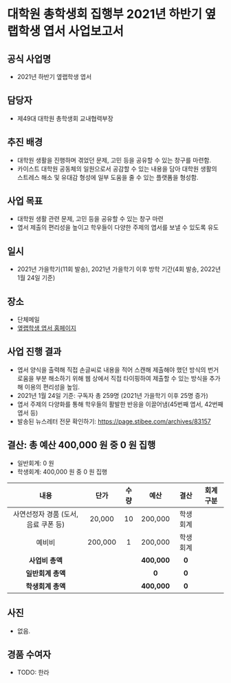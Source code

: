 대학원 총학생회 집행부 2021년 하반기 옆랩학생 엽서 사업보고서
===

## 공식 사업명
- 2021년 하반기 옆랩학생 엽서

## 담당자
- 제49대 대학원 총학생회 교내협력부장 

## 추진 배경
- 대학원 생활을 진행하며 겪었던 문제, 고민 등을 공유할 수 있는 창구를 마련함. 
- 카이스트 대학원 공동체의 일원으로서 공감할 수 있는 내용을 담아 대학원 생활의 스트레스 해소 및 유대감 형성에 일부 도움을 줄 수 있는 플랫폼을 형성함. 

## 사업 목표
- 대학원 생활 관련 문제, 고민 등을 공유할 수 있는 창구 마련
- 엽서 제출의 편리성을 높이고 학우들이 다양한 주제의 엽서를 보낼 수 있도록 유도

## 일시
- 2021년 가을학기(11회 발송), 2021년 가을학기 이후 방학 기간(4회 발송, 2022년 1월 24일 기준)


## 장소
- 단체메일
- [옆랩학생 엽서 홈페이지](https://gsa.kaist.ac.kr/yupyup)

## 사업 진행 결과
- 엽서 양식을 출력해 직접 손글씨로 내용을 적어 스캔해 제출해야 했던 방식의 번거로움을 부분 해소하기 위해 웹 상에서 직접 타이핑하여 제출할 수 있는 방식을 추가해 이용의 편리성을 높임.
- 2021년 1월 24일 기준: 구독자 총 259명 (2021년 가을학기 이후 25명 증가)
- 엽서 주제의 다양화를 통해 학우들의 활발한 반응을 이끌어냄(45번째 엽서, 42번째 엽서 등) 
- 발송된 뉴스레터 전문 확인하기: https://page.stibee.com/archives/83157

## 결산: 총 예산 400,000 원 중 0 원 집행
- 일반회계: 0 원
- 학생회계: 400,000 원 중 0 원 집행 

| **내용** | **단가** | **수량** | **예산** | **결산** | **회계구분** |
|:---:|:---:|:---:|:---:|:---:|:---:|
| 사연선정자 경품 (도서, 음료 쿠폰 등) | 20,000 | 10 | 200,000 | 학생회계 |
| 예비비 | 200,000 | 1 | 200,000 | 학생회계 |
| **사업비 총액** |  |  | **400,000** | **0** |  |
| **일반회계 총액** |  |  | **0** | **0** |  |
| **학생회계 총액** |  |  | **400,000** | **0** |  |

## 사진
- 없음. 

## 경품 수여자
- TODO: 한라